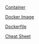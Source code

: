 [Container](./container.md)

[Docker Image](./docker%20image.md)

[Dockerfile](./docker-file.md)

[Cheat Sheet](./cheat%20sheet.md)